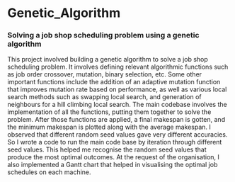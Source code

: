 # Genetic_Algorithm
### Solving a job shop scheduling problem using a genetic algorithm
This project involved building a genetic algorithm to solve a job shop scheduling problem. It involves defining relevant algorithmic functions such as job order crossover, mutation, binary selection, etc. Some other important functions include the addition of an adaptive mutation function that improves mutation rate based on performance, as well as various local search methods such as swapping local search, and generation of neighbours for a hill climbing local search. The main codebase involves the implementation of all the functions, putting them together to solve the problem. After those functions are applied, a final makespan is gotten, and the minimum makespan is plotted along with the average makespan. I observed that different random seed values gave very different accuracies. So I wrote a code to run the main code base by iteration through different seed values. This helped me recognise the random seed values that produce the most optimal outcomes. At the request of the organisation, I also implemented a Gantt chart that helped in visualising the optimal job schedules on each machine.
